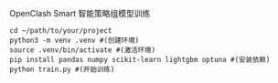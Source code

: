 OpenClash Smart 智能策略组模型训练
```shell
cd ~/path/to/your/project
python3 -m venv .venv #(创建环境)
source .venv/bin/activate #(激活环境)
pip install pandas numpy scikit-learn lightgbm optuna #(安装依赖)
python train.py #(开始训练)
```
